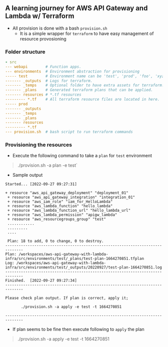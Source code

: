 ## A learning journey for AWS API Gateway and Lambda w/ Terraform


- All provision is done with a bash `provision.sh`
    - It is a simple wrapper for `terraform` to have easy management of resource provosioning

### Folder structure

```yaml
- src
--- webapi        # Function apps.
--- environments  # Environment abstraction for provisioning
----- test        # Environment name can be 'test', 'prod', 'foo', 'xyz'...etc. 
------- _outputs  # Logs for terraform.
------- _temps    # Optional folder to have extra assets for terraform.
------- _plans    # Generated terraform plans that can be applied.
------- resources # *.tf resources
--------- *.tf    # All terraform resource files are located in here.
----- prod         
------- _outputs    
------- _temps      
------- _plans      
------- resources   
--------- *.tf      
--- provision.sh  # bash script to run terraform commands
```

### Provisioning the resources

- Execute the following command to take a `plan` for `test` environment

> ./provision.sh -a plan -e test`


- Sample output

```
Started... [2022-09-27 09:27:31]

+ resource "aws_api_gateway_deployment" "deployment_01"
 + resource "aws_api_gateway_integration" "integration_01"
 + resource "aws_iam_role" "iam_for_HelloLambda"
 + resource "aws_lambda_function" "hello_lambda"
 + resource "aws_lambda_function_url" "hello_lambda_url"
 + resource "aws_lambda_permission" "apigw_lambda"
 + resource "aws_resourcegroups_group" "test"
 ............
 .........
 ....

 Plan: 18 to add, 0 to change, 0 to destroy.
------------------------------------------------------------------------------
Plan: /workspaces/aws-api-gateway-with-lambda-infra/src/environments/test/_plans/test-plan-1664270851.tfplan
Log: /workspaces/aws-api-gateway-with-lambda-infra/src/environments/test/_outputs/20220927/test-plan-1664270851.log
------------------------------------------------------------------------------
Finished.  [2022-09-27 09:27:34]
------------------------------------------------------------------------------

Please check plan output. If plan is correct, apply it;

       ./provision.sh -a apply -e test -t 1664270851

------------------------------------------------------------------------------
``` 

- If plan seems to be fine then execute following to `apply` the plan
> ./provision.sh -a apply -e test -t 1664270851